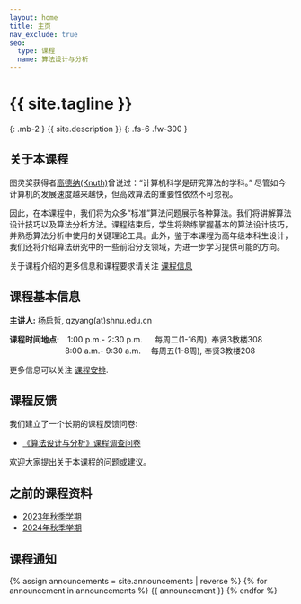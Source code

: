 ```yaml
---
layout: home
title: 主页
nav_exclude: true
seo:
  type: 课程
  name: 算法设计与分析
---
```


# {{ site.tagline }}
{: .mb-2 }
{{ site.description }}
{: .fs-6 .fw-300 }

<!-- {% if site.announcements %}
{{ site.announcements.last }}
[Announcements](announcements.md){: .btn .btn-outline .fs-3 }
{% endif %} -->

## 关于本课程

图灵奖获得者[高德纳(Knuth)](https://en.wikipedia.org/wiki/Donald_Knuth)曾说过：“计算机科学是研究算法的学科。” 尽管如今计算机的发展速度越来越快，但高效算法的重要性依然不可忽视。

因此，在本课程中，我们将为众多“标准”算法问题展示各种算法。我们将讲解算法设计技巧以及算法分析方法。课程结束后，学生将熟练掌握基本的算法设计技巧，并熟悉算法分析中使用的关键理论工具。此外，鉴于本课程为高年级本科生设计，我们还将介绍算法研究中的一些前沿分支领域，为进一步学习提供可能的方向。

关于课程介绍的更多信息和课程要求请关注 [课程信息](syllabus.md)

## 课程基本信息

**主讲人:** [杨启哲](https://basics.sjtu.edu.cn/~yangqizhe/), qzyang(at)shnu.edu.cn

**课程时间地点:** &ensp;&nbsp;1:00 p.m.- 2:30 p.m. &emsp; 每周二(1-16周), 奉贤3教楼308
 <br/>&emsp;&emsp;&emsp;&emsp;&emsp;&emsp;&nbsp;&ensp;&nbsp;8:00 a.m.- 9:30 a.m. &emsp;每周五(1-8周), 奉贤3教楼208


 更多信息可以关注 [课程安排](schedule.md).




## 课程反馈

我们建立了一个长期的课程反馈问卷:

- [《算法设计与分析》课程调查问卷](https://www.wjx.cn/vm/YhxWixY.aspx# )

欢迎大家提出关于本课程的问题或建议。


## 之前的课程资料

- [2023年秋季学期](https://www.algo2023w.spacepenguin.com.cn)
- [2024年秋季学期](https://www.algo2024w.spacepenguin.com.cn)
  


## 课程通知

{% assign announcements = site.announcements | reverse %}
{% for announcement in announcements %}
{{ announcement }}
{% endfor %}
